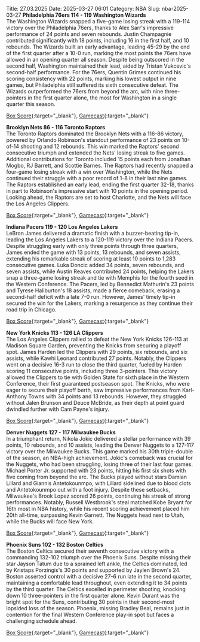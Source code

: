 Title: 27.03.2025
Date: 2025-03-27 06:01
Category: NBA 
Slug: nba-2025-03-27 
**Philadelphia 76ers 114 - 119 Washington Wizards**  
The Washington Wizards snapped a five-game losing streak with a 119-114 victory over the Philadelphia 76ers, thanks to Alex Sarr's impressive performance of 24 points and seven rebounds. Justin Champagnie contributed significantly with 18 points, including 16 in the first half, and 10 rebounds. The Wizards built an early advantage, leading 45-29 by the end of the first quarter after a 10-0 run, marking the most points the 76ers have allowed in an opening quarter all season. Despite being outscored in the second half, Washington maintained their lead, aided by Tristan Vukcevic's second-half performance. For the 76ers, Quentin Grimes continued his scoring consistency with 22 points, marking his lowest output in nine games, but Philadelphia still suffered its sixth consecutive defeat. The Wizards outperformed the 76ers from beyond the arc, with nine three-pointers in the first quarter alone, the most for Washington in a single quarter this season. 

[Box Score](/game/was-vs-phi-0022401053/box-score){:target="_blank"}, [Gamecast](/game/was-vs-phi-0022401053){:target="_blank"}<br>

**Brooklyn Nets 86 - 116 Toronto Raptors**  
The Toronto Raptors dominated the Brooklyn Nets with a 116-86 victory, powered by Orlando Robinson's standout performance of 23 points on 10-of-14 shooting and 12 rebounds. This win marked the Raptors' second consecutive triumph and extended the Nets' losing streak to five games. Additional contributions for Toronto included 15 points each from Jonathan Mogbo, RJ Barrett, and Scottie Barnes. The Raptors had recently snapped a four-game losing streak with a win over Washington, while the Nets continued their struggle with a poor record of 1-8 in their last nine games. The Raptors established an early lead, ending the first quarter 32-18, thanks in part to Robinson's impressive start with 10 points in the opening period. Looking ahead, the Raptors are set to host Charlotte, and the Nets will face the Los Angeles Clippers. 

[Box Score](/game/tor-vs-bkn-0022401054/box-score){:target="_blank"}, [Gamecast](/game/tor-vs-bkn-0022401054){:target="_blank"}<br>

**Indiana Pacers 119 - 120 Los Angeles Lakers**  
LeBron James delivered a dramatic finish with a buzzer-beating tip-in, leading the Los Angeles Lakers to a 120-119 victory over the Indiana Pacers. Despite struggling early with only three points through three quarters, James ended the game with 13 points, 13 rebounds, and seven assists, extending his remarkable streak of scoring at least 10 points to 1,283 consecutive games. Luka Doncic added 34 points, seven rebounds, and seven assists, while Austin Reaves contributed 24 points, helping the Lakers snap a three-game losing streak and tie with Memphis for the fourth seed in the Western Conference. The Pacers, led by Bennedict Mathurin's 23 points and Tyrese Haliburton's 18 assists, made a fierce comeback, erasing a second-half deficit with a late 7-0 run. However, James' timely tip-in secured the win for the Lakers, marking a resurgence as they continue their road trip in Chicago. 

[Box Score](/game/lal-vs-ind-0022401055/box-score){:target="_blank"}, [Gamecast](/game/lal-vs-ind-0022401055){:target="_blank"}<br>

**New York Knicks 113 - 126 LA Clippers**  
The Los Angeles Clippers rallied to defeat the New York Knicks 126-113 at Madison Square Garden, preventing the Knicks from securing a playoff spot. James Harden led the Clippers with 29 points, six rebounds, and six assists, while Kawhi Leonard contributed 27 points. Notably, the Clippers went on a decisive 16-3 run to close the third quarter, fueled by Harden scoring 11 consecutive points, including three 3-pointers. This victory allowed the Clippers to tie with Golden State for sixth place in the Western Conference, their first guaranteed postseason spot. The Knicks, who were eager to secure their playoff berth, saw impressive performances from Karl-Anthony Towns with 34 points and 13 rebounds. However, they struggled without Jalen Brunson and Deuce McBride, as their depth at point guard dwindled further with Cam Payne's injury. 

[Box Score](/game/lac-vs-nyk-0022401056/box-score){:target="_blank"}, [Gamecast](/game/lac-vs-nyk-0022401056){:target="_blank"}<br>

**Denver Nuggets 127 - 117 Milwaukee Bucks**  
In a triumphant return, Nikola Jokic delivered a stellar performance with 39 points, 10 rebounds, and 10 assists, leading the Denver Nuggets to a 127-117 victory over the Milwaukee Bucks. This game marked his 30th triple-double of the season, an NBA-high achievement. Jokic's comeback was crucial for the Nuggets, who had been struggling, losing three of their last four games. Michael Porter Jr. supported with 23 points, hitting his first six shots with five coming from beyond the arc. The Bucks played without stars Damian Lillard and Giannis Antetokounmpo, with Lillard sidelined due to blood clots and Antetokounmpo out with a foot injury. Despite these setbacks, Milwaukee's Brook Lopez scored 26 points, continuing his streak of strong performances. Notably, Russell Westbrook's steal matched Kobe Bryant for 16th most in NBA history, while his recent scoring achievement placed him 20th all-time, surpassing Kevin Garnett. The Nuggets head next to Utah, while the Bucks will face New York. 

[Box Score](/game/mil-vs-den-0022401057/box-score){:target="_blank"}, [Gamecast](/game/mil-vs-den-0022401057){:target="_blank"}<br>

**Phoenix Suns 102 - 132 Boston Celtics**  
The Boston Celtics secured their seventh consecutive victory with a commanding 132-102 triumph over the Phoenix Suns. Despite missing their star Jayson Tatum due to a sprained left ankle, the Celtics dominated, led by Kristaps Porzingis's 30 points and supported by Jaylen Brown's 24. Boston asserted control with a decisive 27-6 run late in the second quarter, maintaining a comfortable lead throughout, even extending it to 34 points by the third quarter. The Celtics excelled in perimeter shooting, knocking down 10 three-pointers in the first quarter alone. Kevin Durant was the bright spot for the Suns, contributing 30 points in their second-most lopsided loss of the season. Phoenix, missing Bradley Beal, remains just in contention for the final Western Conference play-in spot but faces a challenging schedule ahead. 

[Box Score](/game/bos-vs-phx-0022401058/box-score){:target="_blank"}, [Gamecast](/game/bos-vs-phx-0022401058){:target="_blank"}<br>

